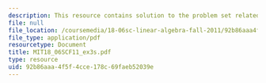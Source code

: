 ```yaml
---
description: This resource contains solution to the problem set related to exam 3.
file: null
file_location: /coursemedia/18-06sc-linear-algebra-fall-2011/92b86aaa4f5f4cce178c69faeb52039e_MIT18_06SCF11_ex3s.pdf
file_type: application/pdf
resourcetype: Document
title: MIT18_06SCF11_ex3s.pdf
type: resource
uid: 92b86aaa-4f5f-4cce-178c-69faeb52039e
---
```

